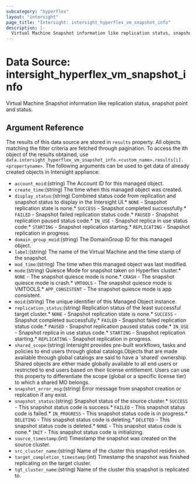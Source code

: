 ```yaml
---
subcategory: "hyperflex"
layout: "intersight"
page_title: "Intersight: intersight_hyperflex_vm_snapshot_info"
description: |-
  Virtual Machine Snapshot information like replication status, snapshot point and status.
---
```


# Data Source: intersight_hyperflex_vm_snapshot_info
Virtual Machine Snapshot information like replication status, snapshot point and status.
## Argument Reference
The results of this data source are stored in `results` property.
All objects matching the filter criteria are fetched through pagination.
To access the ith object of the results obtained, use `data.intersight_hyperflex_vm_snapshot_info.<custom_name>.results[i].<propertyname>`.
The following arguments can be used to get data of already created objects in Intersight appliance:
* `account_moid`:(string) The Account ID for this managed object. 
* `create_time`:(string) The time when this managed object was created. 
* `display_status`:(string) Combined status code from replication and snapshot status to display in the Intersight UI.* `NONE` - Snapshot replication state is none.* `SUCCESS` - Snapshot completed successfully.* `FAILED` - Snapshot failed replication status code.* `PAUSED` - Snapshot replication paused status code.* `IN_USE` - Snapshot replica in use status code.* `STARTING` - Snapshot replication starting.* `REPLICATING` - Snapshot replication in progress. 
* `domain_group_moid`:(string) The DomainGroup ID for this managed object. 
* `label`:(string) The name of the Virtual Machine and the time stamp of the snapshot. 
* `mod_time`:(string) The time when this managed object was last modified. 
* `mode`:(string) Quiesce Mode for snapshot taken on Hyperflex cluster.* `NONE` - The snapshot quiesce mode is none.* `CRASH` - The snapshot quiesce mode is crash.* `VMTOOLS` - The snapshot quiesce mode is VMTOOLS.* `APP_CONSISTENT` - The snapshot quiesce mode is app consistent. 
* `moid`:(string) The unique identifier of this Managed Object instance. 
* `replication_status`:(string) Replication status of the least successful target cluster.* `NONE` - Snapshot replication state is none.* `SUCCESS` - Snapshot completed successfully.* `FAILED` - Snapshot failed replication status code.* `PAUSED` - Snapshot replication paused status code.* `IN_USE` - Snapshot replica in use status code.* `STARTING` - Snapshot replication starting.* `REPLICATING` - Snapshot replication in progress. 
* `shared_scope`:(string) Intersight provides pre-built workflows, tasks and policies to end users through global catalogs.Objects that are made available through global catalogs are said to have a 'shared' ownership. Shared objects are either made globally available to all end users or restricted to end users based on their license entitlement. Users can use this property to differentiate the scope (global or a specific license tier) to which a shared MO belongs. 
* `snapshot_error_msg`:(string) Error message from snapshot creation or replcation if any exist. 
* `snapshot_status`:(string) Snapshot status of the source cluster.* `SUCCESS` - This snapshot status code is success.* `FAILED` - This snapshot status code is failed.* `IN_PROGRESS` - This snapshot status code is in progress.* `DELETING` - This snapshot status code is deleting.* `DELETED` - This snapshot status code is deleted.* `NONE` - This snapshot status code is none.* `INIT` - This snapshot status code is initializing. 
* `source_timestamp`:(int) Timestamp the snapshot was created on the source cluster. 
* `src_cluster_name`:(string) Name of the cluster this snapshot resides on. 
* `target_completion_timestamp`:(int) Timestamp the snapshot was finished replicating on the target cluster. 
* `tgt_cluster_name`:(string) Name of the cluster this snapshot is replicated to. 
 